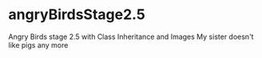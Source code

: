 # angryBirdsStage2.5
Angry Birds stage 2.5 with Class Inheritance and Images
My sister doesn't like pigs any more